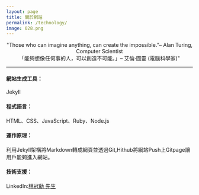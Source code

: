 ```yaml
---
layout: page
title: 關於網站
permalink: /technology/
image: 028.png
---
```


<center>"Those who can imagine anything, can create the impossible.”– Alan Turing, Computer Scientist</center>
<center>「能夠想像任何事的人，可以創造不可能。」– 艾倫·圖靈 (電腦科學家)"</center>


***
#### <strong>網站生成工具</strong>：
Jekyll 

#### <strong>程式語言</strong>：
HTML、CSS、JavaScript、Ruby、Node.js

#### <strong>運作原理</strong>：
利用Jekyll架構將Markdown轉成網頁並透過Git,Hithub將網站Push上Gitpage讓用戶能夠進入網站。

#### <strong>技術支援</strong>：
LinkedIn:[林冠勳 先生](https://www.linkedin.com/in/gs-lin-a4b10a2a7/)



